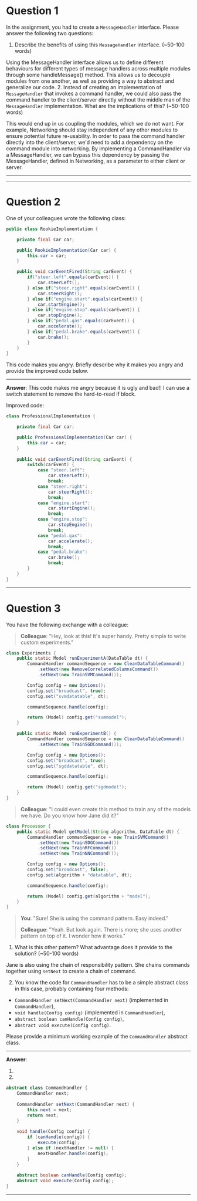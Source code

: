 # Question 1

In the assignment, you had to create a `MessageHandler` interface. Please answer the following two questions:

1. Describe the benefits of using this `MessageHandler` interface. (~50-100 words)

Using the MessageHandler interface allows us to define different behaviours for different types of message handlers across multiple modules through some handleMessage() method. This allows us to decouple modules from one another, as well as providing a way to abstract and generalize our code.
2. Instead of creating an implementation of `MessageHandler` that invokes a command handler, we could also pass the command handler to the client/server directly without the middle man of the `MessageHandler` implementation. What are the implications of this? (~50-100 words)

This would end up in us coupling the modules, which we do not want. For example, Networking should stay independent of any other modules to ensure potential future re-usability. In order to pass the command handler directly into the client/server, we'd need to add a dependency on the command module into networking. By implementing a CommandHandler via a MessageHandler, we can bypass this dependency by passing the MessageHandler, defined in Networking, as a parameter to either client or server.

___

___

# Question 2

One of your colleagues wrote the following class:

```java
public class RookieImplementation {

    private final Car car;

    public RookieImplementation(Car car) {
        this.car = car;
    }

    public void carEventFired(String carEvent) {
        if("steer.left".equals(carEvent)) {
            car.steerLeft();
        } else if("steer.right".equals(carEvent)) {
            car.steerRight();
        } else if("engine.start".equals(carEvent)) {
            car.startEngine();
        } else if("engine.stop".equals(carEvent)) {
            car.stopEngine();
        } else if("pedal.gas".equals(carEvent)) {
            car.accelerate();
        } else if("pedal.brake".equals(carEvent)) {
            car.brake();
        }
    }
}
```

This code makes you angry. Briefly describe why it makes you angry and provide the improved code below.

___

**Answer**: This code makes me angry because it is ugly and bad!! I can use a switch statement to remove the hard-to-read if block.

Improved code:

```java
class ProfessionalImplementation {

    private final Car car;

    public ProfessionalImplementation(Car car) {
        this.car = car;
    }
    
    public void carEventFired(String carEvent) {
        switch(carEvent) {
            case "steer.left":
                car.steerLeft();
                break; 
            case "steer.right": 
                car.steerRight();
                break; 
            case "engine.start":
                car.startEngine();
                break;
            case "engine.stop":
                car.stopEngine();
                break;
            case "pedal.gas":
                car.accelerate();
                break; 
            case "pedal.brake":
                car.brake();
                break;
        }
    }
}
```
___

# Question 3

You have the following exchange with a colleague:

> **Colleague**: "Hey, look at this! It's super handy. Pretty simple to write custom experiments."

```java
class Experiments {
    public static Model runExperimentA(DataTable dt) {
        CommandHandler commandSequence = new CleanDataTableCommand()
            .setNext(new RemoveCorrelatedColumnsCommand())
            .setNext(new TrainSVMCommand());

        Config config = new Options();
        config.set("broadcast", true);
        config.set("svmdatatable", dt);

        commandSequence.handle(config);

        return (Model) config.get("svmmodel");
    }

    public static Model runExperimentB() {
        CommandHandler commandSequence = new CleanDataTableCommand()
            .setNext(new TrainSGDCommand());

        Config config = new Options();
        config.set("broadcast", true);
        config.set("sgddatatable", dt);

        commandSequence.handle(config);

        return (Model) config.get("sgdmodel");
    }
}
```

> **Colleague**: "I could even create this method to train any of the models we have. Do you know how Jane did it?"

```java
class Processor {
    public static Model getModel(String algorithm, DataTable dt) {
        CommandHandler commandSequence = new TrainSVMCommand()
            .setNext(new TrainSDGCommand())
            .setNext(new TrainRFCommand())
            .setNext(new TrainNNCommand());

        Config config = new Options();
        config.set("broadcast", false);
        config.set(algorithm + "datatable", dt);

        commandSequence.handle(config);

        return (Model) config.get(algorithm + "model");
    }
}
```

> **You**: "Sure! She is using the command pattern. Easy indeed."
>
> **Colleague**: "Yeah. But look again. There is more; she uses another pattern on top of it. I wonder how it works."

1. What is this other pattern? What advantage does it provide to the solution? (~50-100 words)

Jane is also using the chain of responsibility pattern. She chains commands together using `setNext` to create a chain of command.

2. You know the code for `CommandHandler` has to be a simple abstract class in this case, probably containing four methods:
- `CommandHandler setNext(CommandHandler next)` (implemented in `CommandHandler`),
- `void handle(Config config)` (implemented in `CommandHandler`),
- `abstract boolean canHandle(Config config)`,
- `abstract void execute(Config config)`.

Please provide a minimum working example of the `CommandHandler` abstract class.

___

**Answer**:

1.

2.
```java
abstract class CommandHandler {
    CommandHandler next;
    
    CommandHandler setNext(CommandHandler next) {
        this.next = next;
        return next;
	}
    
    void handle(Config config) {
        if (canHandle(config)) {
            execute(config);
        } else if (nextHandler != null) {
            nextHandler.handle(config);
        }
    }
    
    abstract boolean canHandle(Config config);
    abstract void execute(Config config);
}
```
___
